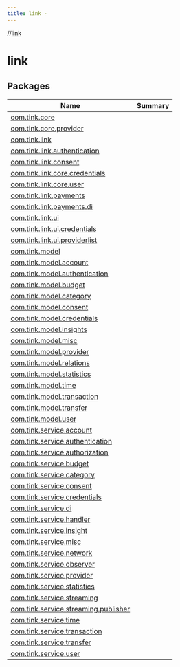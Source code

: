 ```yaml
---
title: link -
---
```

//[link](index.md)



# link  


## Packages  
  
|  Name|  Summary| 
|---|---|
| <a name="com.tink.core////PointingToDeclaration/"></a>[com.tink.core](com.tink.core/index.md) | 
| <a name="com.tink.core.provider////PointingToDeclaration/"></a>[com.tink.core.provider](com.tink.core.provider/index.md) | 
| <a name="com.tink.link////PointingToDeclaration/"></a>[com.tink.link](com.tink.link/index.md) | 
| <a name="com.tink.link.authentication////PointingToDeclaration/"></a>[com.tink.link.authentication](com.tink.link.authentication/index.md) | 
| <a name="com.tink.link.consent////PointingToDeclaration/"></a>[com.tink.link.consent](com.tink.link.consent/index.md) | 
| <a name="com.tink.link.core.credentials////PointingToDeclaration/"></a>[com.tink.link.core.credentials](com.tink.link.core.credentials/index.md) | 
| <a name="com.tink.link.core.user////PointingToDeclaration/"></a>[com.tink.link.core.user](com.tink.link.core.user/index.md) | 
| <a name="com.tink.link.payments////PointingToDeclaration/"></a>[com.tink.link.payments](com.tink.link.payments/index.md) | 
| <a name="com.tink.link.payments.di////PointingToDeclaration/"></a>[com.tink.link.payments.di](com.tink.link.payments.di/index.md) | 
| <a name="com.tink.link.ui////PointingToDeclaration/"></a>[com.tink.link.ui](com.tink.link.ui/index.md) | 
| <a name="com.tink.link.ui.credentials////PointingToDeclaration/"></a>[com.tink.link.ui.credentials](com.tink.link.ui.credentials/index.md) | 
| <a name="com.tink.link.ui.providerlist////PointingToDeclaration/"></a>[com.tink.link.ui.providerlist](com.tink.link.ui.providerlist/index.md) | 
| <a name="com.tink.model////PointingToDeclaration/"></a>[com.tink.model](com.tink.model/index.md) | 
| <a name="com.tink.model.account////PointingToDeclaration/"></a>[com.tink.model.account](com.tink.model.account/index.md) | 
| <a name="com.tink.model.authentication////PointingToDeclaration/"></a>[com.tink.model.authentication](com.tink.model.authentication/index.md) | 
| <a name="com.tink.model.budget////PointingToDeclaration/"></a>[com.tink.model.budget](com.tink.model.budget/index.md) | 
| <a name="com.tink.model.category////PointingToDeclaration/"></a>[com.tink.model.category](com.tink.model.category/index.md) | 
| <a name="com.tink.model.consent////PointingToDeclaration/"></a>[com.tink.model.consent](com.tink.model.consent/index.md) | 
| <a name="com.tink.model.credentials////PointingToDeclaration/"></a>[com.tink.model.credentials](com.tink.model.credentials/index.md) | 
| <a name="com.tink.model.insights////PointingToDeclaration/"></a>[com.tink.model.insights](com.tink.model.insights/index.md) | 
| <a name="com.tink.model.misc////PointingToDeclaration/"></a>[com.tink.model.misc](com.tink.model.misc/index.md) | 
| <a name="com.tink.model.provider////PointingToDeclaration/"></a>[com.tink.model.provider](com.tink.model.provider/index.md) | 
| <a name="com.tink.model.relations////PointingToDeclaration/"></a>[com.tink.model.relations](com.tink.model.relations/index.md) | 
| <a name="com.tink.model.statistics////PointingToDeclaration/"></a>[com.tink.model.statistics](com.tink.model.statistics/index.md) | 
| <a name="com.tink.model.time////PointingToDeclaration/"></a>[com.tink.model.time](com.tink.model.time/index.md) | 
| <a name="com.tink.model.transaction////PointingToDeclaration/"></a>[com.tink.model.transaction](com.tink.model.transaction/index.md) | 
| <a name="com.tink.model.transfer////PointingToDeclaration/"></a>[com.tink.model.transfer](com.tink.model.transfer/index.md) | 
| <a name="com.tink.model.user////PointingToDeclaration/"></a>[com.tink.model.user](com.tink.model.user/index.md) | 
| <a name="com.tink.service.account////PointingToDeclaration/"></a>[com.tink.service.account](com.tink.service.account/index.md) | 
| <a name="com.tink.service.authentication////PointingToDeclaration/"></a>[com.tink.service.authentication](com.tink.service.authentication/index.md) | 
| <a name="com.tink.service.authorization////PointingToDeclaration/"></a>[com.tink.service.authorization](com.tink.service.authorization/index.md) | 
| <a name="com.tink.service.budget////PointingToDeclaration/"></a>[com.tink.service.budget](com.tink.service.budget/index.md) | 
| <a name="com.tink.service.category////PointingToDeclaration/"></a>[com.tink.service.category](com.tink.service.category/index.md) | 
| <a name="com.tink.service.consent////PointingToDeclaration/"></a>[com.tink.service.consent](com.tink.service.consent/index.md) | 
| <a name="com.tink.service.credentials////PointingToDeclaration/"></a>[com.tink.service.credentials](com.tink.service.credentials/index.md) | 
| <a name="com.tink.service.di////PointingToDeclaration/"></a>[com.tink.service.di](com.tink.service.di/index.md) | 
| <a name="com.tink.service.handler////PointingToDeclaration/"></a>[com.tink.service.handler](com.tink.service.handler/index.md) | 
| <a name="com.tink.service.insight////PointingToDeclaration/"></a>[com.tink.service.insight](com.tink.service.insight/index.md) | 
| <a name="com.tink.service.misc////PointingToDeclaration/"></a>[com.tink.service.misc](com.tink.service.misc/index.md) | 
| <a name="com.tink.service.network////PointingToDeclaration/"></a>[com.tink.service.network](com.tink.service.network/index.md) | 
| <a name="com.tink.service.observer////PointingToDeclaration/"></a>[com.tink.service.observer](com.tink.service.observer/index.md) | 
| <a name="com.tink.service.provider////PointingToDeclaration/"></a>[com.tink.service.provider](com.tink.service.provider/index.md) | 
| <a name="com.tink.service.statistics////PointingToDeclaration/"></a>[com.tink.service.statistics](com.tink.service.statistics/index.md) | 
| <a name="com.tink.service.streaming////PointingToDeclaration/"></a>[com.tink.service.streaming](com.tink.service.streaming/index.md) | 
| <a name="com.tink.service.streaming.publisher////PointingToDeclaration/"></a>[com.tink.service.streaming.publisher](com.tink.service.streaming.publisher/index.md) | 
| <a name="com.tink.service.time////PointingToDeclaration/"></a>[com.tink.service.time](com.tink.service.time/index.md) | 
| <a name="com.tink.service.transaction////PointingToDeclaration/"></a>[com.tink.service.transaction](com.tink.service.transaction/index.md) | 
| <a name="com.tink.service.transfer////PointingToDeclaration/"></a>[com.tink.service.transfer](com.tink.service.transfer/index.md) | 
| <a name="com.tink.service.user////PointingToDeclaration/"></a>[com.tink.service.user](com.tink.service.user/index.md) | 

